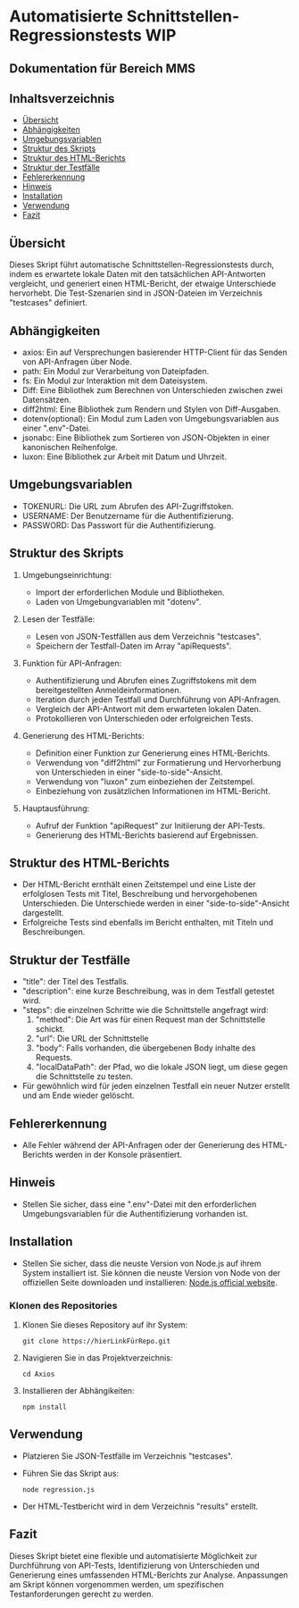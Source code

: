 # Automatisierte Schnittstellen-Regressionstests WIP

## Dokumentation für Bereich MMS

## Inhaltsverzeichnis
- [Übersicht](Übersicht)
- [Abhängigkeiten](Abghängigkeiten)
- [Umgebungsvariablen](Umgebungsvariablen)
- [Struktur des Skripts](StrukturSktript)
- [Struktur des HTML-Berichts](StrukturReport)
- [Struktur der Testfälle](StrukturTestcase)
- [Fehlererkennung](Fehlererkennung)
- [Hinweis](Hinweis)
- [Installation](Installation)
- [Verwendung](Verwendung)
- [Fazit](Fazit)

## Übersicht

Dieses Skript führt automatische Schnittstellen-Regressionstests durch, indem es erwartete lokale Daten mit den tatsächlichen API-Antworten vergleicht, und generiert einen HTML-Bericht, der etwaige Unterschiede hervorhebt. Die Test-Szenarien sind in JSON-Dateien im Verzeichnis "testcases" definiert.

## Abhängigkeiten

- axios: Ein auf Versprechungen basierender HTTP-Client für das Senden von API-Anfragen über Node.
- path: Ein Modul zur Verarbeitung von Dateipfaden.
- fs: Ein Modul zur Interaktion mit dem Dateisystem.
- Diff: Eine Bibliothek zum Berechnen von Unterschieden zwischen zwei Datensätzen.
- diff2html: Eine Bibliothek zum Rendern und Stylen von Diff-Ausgaben.
- dotenv(optional): Ein Modul zum Laden von Umgebungsvariablen aus einer ".env"-Datei.
- jsonabc: Eine Bibliothek zum Sortieren von JSON-Objekten in einer kanonischen Reihenfolge.
- luxon: Eine Bibliothek zur Arbeit mit Datum und Uhrzeit.

## Umgebungsvariablen

  - TOKENURL: Die URL zum Abrufen des API-Zugriffstoken.
  - USERNAME: Der Benutzername für die Authentifizierung.
  - PASSWORD: Das Passwort für die Authentifizierung.

## Struktur des Skripts

1. Umgebungseinrichtung:
   - Import der erforderlichen Module und Bibliotheken.
   - Laden von Umgebungvariablen mit "dotenv".
     
2. Lesen der Testfälle:
   - Lesen von JSON-Testfällen aus dem Verzeichnis "testcases".
   - Speichern der Testfall-Daten im Array "apiRequests".
     
3. Funktion für API-Anfragen:
   - Authentifizierung und Abrufen eines Zugriffstokens mit dem bereitgestellten Anmeldeinformationen.
   - Iteration durch jeden Testfall und Durchführung von API-Anfragen.
   - Vergleich der API-Antwort mit dem erwarteten lokalen Daten.
   - Protokollieren von Unterschieden oder erfolgreichen Tests.
     
4. Generierung des HTML-Berichts:
   - Definition einer Funktion zur Generierung eines HTML-Berichts.
   - Verwendung von "diff2html" zur Formatierung und Hervorherbung von Unterschieden in einer "side-to-side"-Ansicht.
   - Verwendung von "luxon" zum einbeziehen der Zeitstempel.
   - Einbeziehung von zusätzlichen Informationen im HTML-Bericht.
     
5. Hauptausführung:
   - Aufruf der Funktion "apiRequest" zur Initiierung der API-Tests.
   - Generierung des HTML-Berichts basierend auf Ergebnissen.

## Struktur des HTML-Berichts
  - Der HTML-Bericht ernthält einen Zeitstempel und eine Liste der erfolglosen Tests mit Titel, Beschreibung und hervorgehobenen Unterschieden. Die Unterschiede werden in einer "side-to-side"-Ansicht dargestellt.
  - Erfolgreiche Tests sind ebenfalls im Bericht enthalten, mit Titeln und Beschreibungen.

## Struktur der Testfälle
  - "title": der Titel des Testfalls.
  - "description": eine kurze Beschreibung, was in dem Testfall getestet wird.
  - "steps": die einzelnen Schritte wie die Schnittstelle angefragt wird:
     1. "method": Die Art was für einen Request man der Schnittstelle schickt.
     2. "url": Die URL der Schnittstelle
     3. "body": Falls vorhanden, die übergebenen Body inhalte des Requests.
     4. "localDataPath": der Pfad, wo die lokale JSON liegt, um diese gegen die Schnittstelle zu testen.
  - Für gewöhnlich wird für jeden einzelnen Testfall ein neuer Nutzer erstellt und am Ende wieder gelöscht.
    

## Fehlererkennung 
  - Alle Fehler während der API-Anfragen oder der Generierung des HTML-Berichts werden in der Konsole präsentiert.

## Hinweis
  - Stellen Sie sicher, dass eine ".env"-Datei mit den erforderlichen Umgebungsvariablen für die Authentifizierung vorhanden ist.

## Installation
  - Stellen Sie sicher, dass die neuste Version von Node.js auf ihrem System installiert ist.
    Sie können die neuste Version von Node von der offiziellen Seite downloaden und installieren: [Node.js official website](https://nodejs.org/).

### Klonen des Repositories

1. Klonen Sie dieses Repository auf ihr System:

   ```shell
   git clone https://hierLinkFürRepo.git

2. Navigieren Sie in das Projektverzeichnis:

   ```shell
   cd Axios

4. Installieren der Abhängikeiten:

   ```shell
   npm install

## Verwendung  
  - Platzieren Sie JSON-Testfälle im Verzeichnis "testcases".
  - Führen Sie das Skript aus:

    ```shell
    node regression.js

  - Der HTML-Testbericht wird in dem Verzeichnis "results" erstellt.

## Fazit
Dieses Skript bietet eine flexible und automatisierte Möglichkeit zur Durchführung von API-Tests, Identifizierung von Unterschieden und Generierung eines umfassenden HTML-Berichts zur Analyse. Anpassungen am Skript können vorgenommen werden, um spezifischen Testanforderungen gerecht zu werden.
